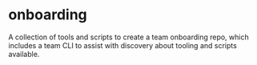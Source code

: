 # onboarding
A collection of tools and scripts to create a team onboarding repo, which includes a team CLI to assist with discovery about tooling and scripts available.

